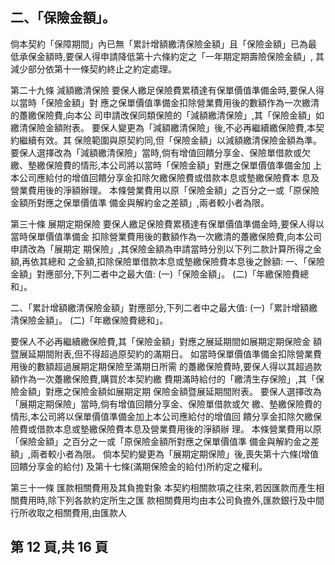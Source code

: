 
## 二、「保險金額」。

倘本契約「保障期間」內已無「累計增額繳清保險金額」且「保險金額」已為最 低承保金額時,要保人得申請降低第十六條約定之「一年期定期壽險保險金額」, 其減少部分依第十一條契約終止之約定處理。 

第二十九條 減額繳清保險 要保人繳足保險費累積達有保單價值準備金時,要保人得以當時「保險金額」對 應之保單價值準備金扣除營業費用後的數額作為一次繳清的躉繳保險費,向本公 司申請改保同類保險的「減額繳清保險」,其「保險金額」如繳清保險金額附表。 要保人變更為「減額繳清保險」後,不必再繼續繳保險費,本契約繼續有效。其 保險範圍與原契約同,但「保險金額」以減額繳清保險金額為準。 要保人選擇改為「減額繳清保險」當時,倘有增值回饋分享金、保險單借款或欠 繳、墊繳保險費的情形,本公司將以當時「保險金額」對應之保單價值準備金加 上本公司應給付的增值回饋分享金扣除欠繳保險費或借款本息或墊繳保險費本 息及營業費用後的淨額辦理。 本條營業費用以原「保險金額」之百分之一或「原保險金額所對應之保單價值準 備金與解約金之差額」,兩者較小者為限。 

第三十條 展期定期保險 要保人繳足保險費累積達有保單價值準備金時,要保人得以當時保單價值準備金 扣除營業費用後的數額作為一次繳清的躉繳保險費,向本公司申請改為「展期定 期保險」,其保險金額為申請當時分別以下列二款計算所得之金額,再依其總和 之金額,扣除保險單借款本息或墊繳保險費本息後之餘額: 一、「保險金額」對應部分,下列二者中之最大值: 
(一)「保險金額」。 (二)「年繳保險費總和」。 

二、「累計增額繳清保險金額」對應部分,下列二者中之最大值: 
(一)「累計增額繳清保險金額」。 (二)「年繳保險費總和」。 

要保人不必再繼續繳保險費,其「保險金額」對應之展延期間如展期定期保險金 額暨展延期間附表,但不得超過原契約的滿期日。 如當時保單價值準備金扣除營業費用後的數額超過展期定期保險至滿期日所需 的躉繳保險費時,要保人得以其超過款額作為一次躉繳保險費,購買於本契約繳 費期滿時給付的「繳清生存保險」,其「保險金額」對應之保險金額如展期定期 保險金額暨展延期間附表。 要保人選擇改為「展期定期保險」當時,倘有增值回饋分享金、保險單借款或欠 繳、墊繳保險費的情形,本公司將以保單價值準備金加上本公司應給付的增值回 饋分享金扣除欠繳保險費或借款本息或墊繳保險費本息及營業費用後的淨額辦 理。 本條營業費用以原「保險金額」之百分之一或「原保險金額所對應之保單價值準 備金與解約金之差額」,兩者較小者為限。 倘本契約變更為「展期定期保險」後,喪失第十六條(增值回饋分享金的給付) 及第十七條(滿期保險金的給付)所約定之權利。 

第三十一條 匯款相關費用及其負擔對象 本契約相關款項之往來,若因匯款而產生相關費用時,除下列各款約定所生之匯 款相關費用均由本公司負擔外,匯款銀行及中間行所收取之相關費用,由匯款人

## 第 12 頁,共 16 頁
